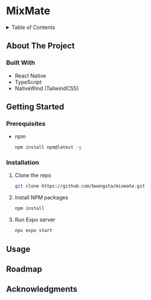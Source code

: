 # MixMate
<!-- TABLE OF CONTENTS -->
<details>
  <summary>Table of Contents</summary>
  <ol>
    <li>
      <a href="#about-the-project">About The Project</a>
      <ul>
        <li><a href="#built-with">Built With</a></li>
      </ul>
    </li>
    <li>
      <a href="#getting-started">Getting Started</a>
      <ul>
        <li><a href="#prerequisites">Prerequisites</a></li>
        <li><a href="#installation">Installation</a></li>
      </ul>
    </li>
    <li><a href="#usage">Usage</a></li>
    <li><a href="#roadmap">Roadmap</a></li>
    <li><a href="#acknowledgments">Acknowledgments</a></li>
  </ol>
</details>



<!-- ABOUT THE PROJECT -->
## About The Project


### Built With
* React Native
* TypeScript
* NativeWind (TailwindCSS)

<!-- GETTING STARTED -->
## Getting Started
### Prerequisites
* npm
  ```sh
  npm install npm@latest -g
  ```

### Installation

1. Clone the repo
   ```sh
   git clone https://github.com/bwangsta/mixmate.git
   ```
2. Install NPM packages
   ```sh
   npm install
   ```
3. Run Expo server
   ```sh
   npx expo start
   ```

## Usage


<!-- ROADMAP -->
## Roadmap


<!-- ACKNOWLEDGMENTS -->
## Acknowledgments